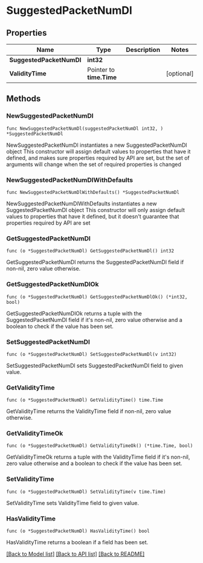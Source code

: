 # SuggestedPacketNumDl

## Properties

Name | Type | Description | Notes
------------ | ------------- | ------------- | -------------
**SuggestedPacketNumDl** | **int32** |  | 
**ValidityTime** | Pointer to **time.Time** |  | [optional] 

## Methods

### NewSuggestedPacketNumDl

`func NewSuggestedPacketNumDl(suggestedPacketNumDl int32, ) *SuggestedPacketNumDl`

NewSuggestedPacketNumDl instantiates a new SuggestedPacketNumDl object
This constructor will assign default values to properties that have it defined,
and makes sure properties required by API are set, but the set of arguments
will change when the set of required properties is changed

### NewSuggestedPacketNumDlWithDefaults

`func NewSuggestedPacketNumDlWithDefaults() *SuggestedPacketNumDl`

NewSuggestedPacketNumDlWithDefaults instantiates a new SuggestedPacketNumDl object
This constructor will only assign default values to properties that have it defined,
but it doesn't guarantee that properties required by API are set

### GetSuggestedPacketNumDl

`func (o *SuggestedPacketNumDl) GetSuggestedPacketNumDl() int32`

GetSuggestedPacketNumDl returns the SuggestedPacketNumDl field if non-nil, zero value otherwise.

### GetSuggestedPacketNumDlOk

`func (o *SuggestedPacketNumDl) GetSuggestedPacketNumDlOk() (*int32, bool)`

GetSuggestedPacketNumDlOk returns a tuple with the SuggestedPacketNumDl field if it's non-nil, zero value otherwise
and a boolean to check if the value has been set.

### SetSuggestedPacketNumDl

`func (o *SuggestedPacketNumDl) SetSuggestedPacketNumDl(v int32)`

SetSuggestedPacketNumDl sets SuggestedPacketNumDl field to given value.


### GetValidityTime

`func (o *SuggestedPacketNumDl) GetValidityTime() time.Time`

GetValidityTime returns the ValidityTime field if non-nil, zero value otherwise.

### GetValidityTimeOk

`func (o *SuggestedPacketNumDl) GetValidityTimeOk() (*time.Time, bool)`

GetValidityTimeOk returns a tuple with the ValidityTime field if it's non-nil, zero value otherwise
and a boolean to check if the value has been set.

### SetValidityTime

`func (o *SuggestedPacketNumDl) SetValidityTime(v time.Time)`

SetValidityTime sets ValidityTime field to given value.

### HasValidityTime

`func (o *SuggestedPacketNumDl) HasValidityTime() bool`

HasValidityTime returns a boolean if a field has been set.


[[Back to Model list]](../README.md#documentation-for-models) [[Back to API list]](../README.md#documentation-for-api-endpoints) [[Back to README]](../README.md)



